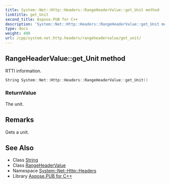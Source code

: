 ```yaml
---
title: System::Net::Http::Headers::RangeHeaderValue::get_Unit method
linktitle: get_Unit
second_title: Aspose.PUB for C++
description: 'System::Net::Http::Headers::RangeHeaderValue::get_Unit method. RTTI information in C++.'
type: docs
weight: 400
url: /cpp/system.net.http.headers/rangeheadervalue/get_unit/
---
```

## RangeHeaderValue::get_Unit method


RTTI information.

```cpp
String System::Net::Http::Headers::RangeHeaderValue::get_Unit()
```


### ReturnValue

The unit.
## Remarks


Gets a unit. 
## See Also

* Class [String](../../../system/string/)
* Class [RangeHeaderValue](../)
* Namespace [System::Net::Http::Headers](../../)
* Library [Aspose.PUB for C++](../../../)
